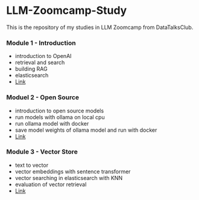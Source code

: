 # LLM-Zoomcamp-Study
This is the repository of my studies in LLM Zoomcamp from DataTalksClub.

### Module 1 - Introduction

- introduction to OpenAI
- retrieval and search
- building RAG 
- elasticsearch
- [Link](01-introduction)

### Moduel 2 - Open Source

- introduction to open source models
- run models with ollama on local cpu
- run ollama model with docker
- save model weights of ollama model and run with docker
- [Link](02-open-source)

### Module 3 - Vector Store

- text to vector 
- vector embeddings with sentence transformer 
- vector searching in elasticsearch with KNN
- evaluation of vector retrieval
- [Link](03-vector-store)